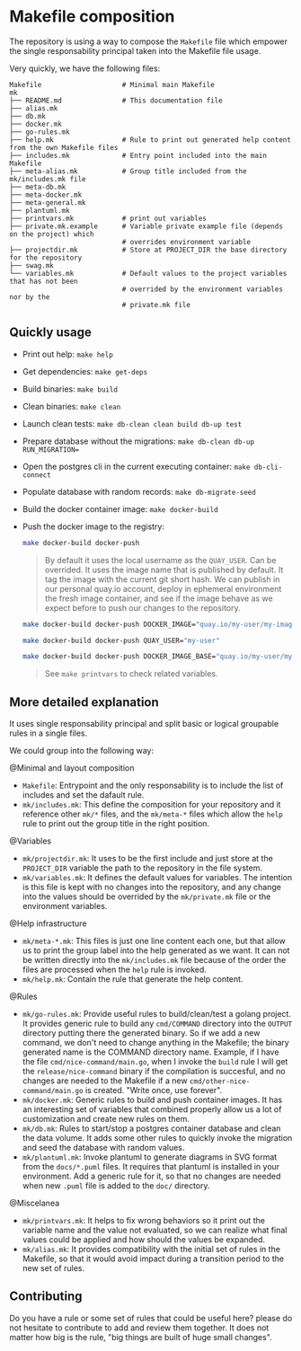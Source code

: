 # Makefile composition

The repository is using a way to compose the `Makefile` file which
empower the single responsability principal taken into the Makefile
file usage.

Very quickly, we have the following files:

```raw
Makefile                    # Minimal main Makefile
mk
├── README.md               # This documentation file
├── alias.mk
├── db.mk
├── docker.mk
├── go-rules.mk
├── help.mk                 # Rule to print out generated help content from the own Makefile files
├── includes.mk             # Entry point included into the main Makefile
├── meta-alias.mk           # Group title included from the mk/includes.mk file
├── meta-db.mk
├── meta-docker.mk
├── meta-general.mk
├── plantuml.mk
├── printvars.mk            # print out variables
├── private.mk.example      # Variable private example file (depends on the project) which
                            # overrides environment variable
├── projectdir.mk           # Store at PROJECT_DIR the base directory for the repository
├── swag.mk
└── variables.mk            # Default values to the project variables that has not been
                            # overrided by the environment variables nor by the
                            # private.mk file
```

## Quickly usage

- Print out help: `make help`
- Get dependencies: `make get-deps`
- Build binaries: `make build`
- Clean binaries: `make clean`
- Launch clean tests: `make db-clean clean build db-up test`
- Prepare database without the migrations: `make db-clean db-up RUN_MIGRATION=`
- Open the postgres cli in the current executing container: `make db-cli-connect`
- Populate database with random records: `make db-migrate-seed`
- Build the docker container image: `make docker-build`
- Push the docker image to the registry:

  ```sh
  make docker-build docker-push
  ```

  > By default it uses the local username as the `QUAY_USER`. Can be overrided.
  > It uses the image name that is published by default.
  > It tag the image with the current git short hash.
  > We can publish in our personal quay.io account, deploy in ephemeral
  > environment the fresh image container, and see if the image behave
  > as we expect before to push our changes to the repository.

  ```sh
  make docker-build docker-push DOCKER_IMAGE="quay.io/my-user/my-image:my-tag"
  ```

  ```sh
  make docker-build docker-push QUAY_USER="my-user"
  ```

  ```sh
  make docker-build docker-push DOCKER_IMAGE_BASE="quay.io/my-user/my-image"
  ```

  > See `make printvars` to check related variables.

## More detailed explanation

It uses single responsability principal and split basic or logical groupable
rules in a single files.

We could group into the following way:

@Minimal and layout composition

- `Makefile`: Entrypoint and the only responsability is to include
  the list of includes and set the dafault rule.
- `mk/includes.mk`: This define the composition for your repository
  and it reference other `mk/*` files, and the `mk/meta-*` files
  which allow the `help` rule to print out the group title in the
  right position.

@Variables

- `mk/projectdir.mk`: It uses to be the first include and just store
  at the `PROJECT_DIR` variable the path to the repository in the
  file system.
- `mk/variables.mk`: It defines the default values for variables.
  The intention is this file is kept with no changes into the
  repository, and any change into the values should be overrided
  by the `mk/private.mk` file or the environment variables.

@Help infrastructure

- `mk/meta-*.mk`: This files is just one line content each one,
  but that allow us to print the group label into the help generated
  as we want. It can not be written directly into the `mk/includes.mk`
  file because of the order the files are processed when the `help`
  rule is invoked.
- `mk/help.mk`: Contain the rule that generate the help content.

@Rules

- `mk/go-rules.mk`: Provide useful rules to build/clean/test
  a golang project. It provides generic rule to build any
  `cmd/COMMAND` directory into the `OUTPUT` directory putting
  there the generated binary. So if we add a new command, we
  don't need to change anything in the Makefile; the binary
  generated name is the COMMAND directory name. Example, if I
  have the file `cmd/nice-command/main.go`, when I invoke the
  `build` rule I will get the `release/nice-command` binary
  if the compilation is succesful, and no changes are needed
  to the Makefile if a new `cmd/other-nice-command/main.go`
  is created. "Write once, use forever".
- `mk/docker.mk`: Generic rules to build and push container images.
  It has an interesting set of variables that combined properly
  allow us a lot of customization and create new rules on them.
- `mk/db.mk`: Rules to start/stop a postgres container database
  and clean the data volume. It adds some other rules to quickly
  invoke the migration and seed the database with random values.
- `mk/plantuml.mk`: Invoke plantuml to generate diagrams in SVG
  format from the `docs/*.puml` files. It requires that plantuml
  is installed in your environment. Add a generic rule for it, so
  that no changes are needed when new `.puml` file is added to the
  `doc/` directory.

@Miscelanea

- `mk/printvars.mk`: It helps to fix wrong behaviors so it print out
  the variable name and the value not evaluated, so we can realize
  what final values could be applied and how should the values be
  expanded.
- `mk/alias.mk`: It provides compatibility with the initial set of
  rules in the Makefile, so that it would avoid impact during a
  transition period to the new set of rules.

## Contributing

Do you have a rule or some set of rules that could be useful here? please
do not hesitate to contribute to add and review them together. It does
not matter how big is the rule, "big things are built of huge small changes".
